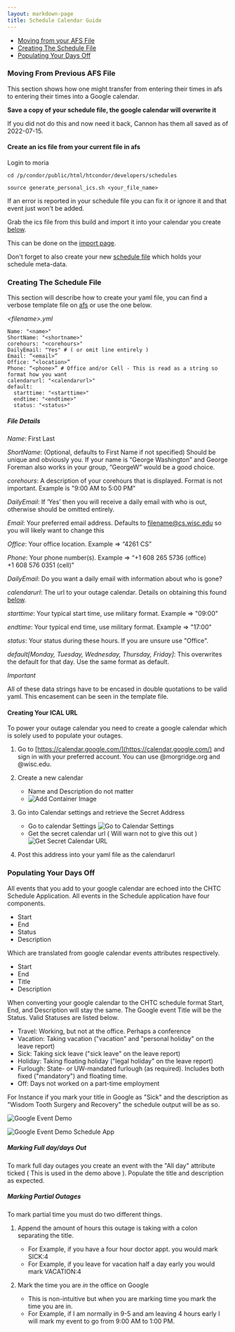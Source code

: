 ```yaml
---
layout: markdown-page
title: Schedule Calendar Guide
---
```


- [Moving from your AFS File](#moving-from-previous-afs-file)
- [Creating The Schedule File](#creating-the-schedule-file)
- [Populating Your Days Off](#populating-your-days-off)

### Moving From Previous AFS File

This section shows how one might transfer from entering their times in afs to entering their times into a Google calendar. 

**Save a copy of your schedule file, the google calendar will overwrite it**

If you did not do this and now need it back, Cannon has them all saved as of 2022-07-15. 

#### Create an ics file from your current file in afs

Login to moria

```shell
cd /p/condor/public/html/htcondor/developers/schedules

source generate_personal_ics.sh <your_file_name>
```

If an error is reported in your schedule file you can fix it or ignore it and that event just won't be added. 

Grab the ics file from this build and import it into your calendar you create [below](#creating-the-schedule-file). 

This can be done on the [import page](https://calendar.google.com/calendar/u/0/r/settings/export).

Don't forget to also create your new [schedule file](#creating-the-schedule-file) which holds your schedule meta-data.

### Creating The Schedule File

This section will describe how to create your yaml file, you can find a verbose template file on [afs](https://research.cs.wisc.edu/htcondor/developers/schedules/sample_yaml_schedule.html) or use the one below.

*\<filename>.yml*
```
Name: "<name>"
ShortName: "<shortname>"
corehours: "<corehours>"
DailyEmail: "Yes" # ( or omit line entirely )
Email: “<email>”
Office: “<location>”
Phone: “<phone>” # Office and/or Cell - This is read as a string so format how you want
calendarurl: "<calendarurl>"
default:
  starttime: "<starttime>"
  endtime: "<endtime>"
  status: "<status>"
```
##### File Details

*Name*: First Last

*ShortName*: (Optional, defaults to First Name if not specified) Should be unique and obviously you. If your name is “George Washington” and George Foreman also works in your group, “GeorgeW” would be a good choice.

*corehours*: A description of your corehours that is displayed. Format is not important. Example is "9:00 AM to 5:00 PM"

*DailyEmail*: If ‘Yes’ then you will receive a daily email with who is out, otherwise should be omitted entirely.

*Email*: Your preferred email address. Defaults to filename@cs.wisc.edu so you will likely want to change this

*Office*: Your office location. Example => “4261 CS”

*Phone*: Your phone number(s). Example => “+1 608 265 5736 (office) <br> +1 608 576 0351 (cell)”

*DailyEmail*: Do you want a daily email with information about who is gone?

*calendarurl*: The url to your outage calendar. Details on obtaining this found [below](#creating-your-ical-url).

*starttime*: Your typical start time, use military format. Example => "09:00"

*endtime*: Your typical end time, use military format. Example => "17:00"

*status*: Your status during these hours. If you are unsure use "Office".

*default\[Monday, Tuesday, Wednesday, Thursday, Friday]*: This overwrites the default for that day. Use the same format as default.

_Important_

All of these data strings have to be encased in double quotations to be valid yaml. This encasement can be seen in the template file.

#### Creating Your ICAL URL

To power your outage calendar you need to create a google calendar which is solely used to populate your outages.

1. Go to [https://calendar.google.com/](https://calendar.google.com/) and sign in with your preferred account. You can use @morgridge.org and @wisc.edu.
2. Create a new calendar
    - Name and Description do not matter
    - ![Add Container Image](../../images/docs/add_new_calendar.jpg)

3. Go into Calendar settings and retrieve the Secret Address
    - Go to calendar Settings
      ![Go to Calendar Settings](../../images/docs/go_to_calendar_settings.jpg)
    - Get the secret calendar url ( Will warn not to give this out )  
      ![Get Secret Calendar URL](../../images/docs/get_calendar_url.jpg)

4. Post this address into your yaml file as the calendarurl

### Populating Your Days Off

All events that you add to your google calendar are echoed into the CHTC Schedule Application. All events in the Schedule application have four components.

- Start
- End
- Status
- Description

Which are translated from google calendar events attributes respectively.

- Start
- End
- Title
- Description

When converting your google calendar to the CHTC schedule format Start, End, and Description will stay the same. The Google event Title will be the Status. Valid Statuses are listed below.

- Travel:   Working, but not at the office. Perhaps a conference
- Vacation: Taking vacation ("vacation" and "personal holiday" on the leave report)
- Sick:     Taking sick leave ("sick leave" on the leave report)
- Holiday:  Taking floating holiday ("legal holiday" on the leave report)
- Furlough: State- or UW-mandated furlough (as required). Includes both fixed ("mandatory") and floating time.
- Off:      Days not worked on a part-time employment

For Instance if you mark your title in Google as "Sick" and the description as "Wisdom Tooth Surgery and Recovery" the schedule output will be as so.

![Google Event Demo](../../images/docs/demo_outage.jpg)

![Google Event Demo Schedule App](../../images/docs/demo_outage_schedule_app.jpg)


##### Marking Full day/days Out

To mark full day outages you create an event with the "All day" attribute ticked ( This is used in the demo above ). Populate the title and description as expected.

##### Marking Partial Outages

To mark partial time you must do two different things.

1. Append the amount of hours this outage is taking with a colon separating the title.
    - For Example, if you have a four hour doctor appt. you would mark SICK:4
    - For Example, if you leave for vacation half a day early you would mark VACATION:4

2. Mark the time you are _*in*_ the office on Google
    - This is non-intuitive but when you are marking time you mark the time you are in.
    - For Example, if I am normally in 9-5 and am leaving 4 hours early I will mark my event to go from 9:00 AM to 1:00 PM.